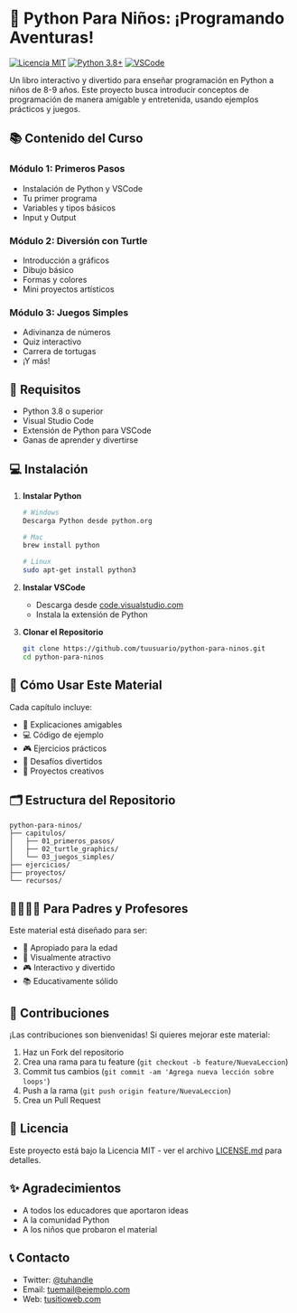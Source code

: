 # 🐍 Python Para Niños: ¡Programando Aventuras!

[![Licencia MIT](https://img.shields.io/badge/Licencia-MIT-green.svg)](https://opensource.org/licenses/MIT)
[![Python 3.8+](https://img.shields.io/badge/python-3.8+-blue.svg)](https://www.python.org/downloads/)
[![VSCode](https://img.shields.io/badge/VSCode-1.85+-blue.svg)](https://code.visualstudio.com/)

Un libro interactivo y divertido para enseñar programación en Python a niños de 8-9 años. Este proyecto busca introducir conceptos de programación de manera amigable y entretenida, usando ejemplos prácticos y juegos.

## 📚 Contenido del Curso

### Módulo 1: Primeros Pasos
- Instalación de Python y VSCode
- Tu primer programa
- Variables y tipos básicos
- Input y Output

### Módulo 2: Diversión con Turtle
- Introducción a gráficos
- Dibujo básico
- Formas y colores
- Mini proyectos artísticos

### Módulo 3: Juegos Simples
- Adivinanza de números
- Quiz interactivo
- Carrera de tortugas
- ¡Y más!

## 🔧 Requisitos

- Python 3.8 o superior
- Visual Studio Code
- Extensión de Python para VSCode
- Ganas de aprender y divertirse

## 💻 Instalación

1. **Instalar Python**
   ```bash
   # Windows
   Descarga Python desde python.org
   
   # Mac
   brew install python
   
   # Linux
   sudo apt-get install python3
   ```

2. **Instalar VSCode**
   - Descarga desde [code.visualstudio.com](https://code.visualstudio.com)
   - Instala la extensión de Python

3. **Clonar el Repositorio**
   ```bash
   git clone https://github.com/tuusuario/python-para-ninos.git
   cd python-para-ninos
   ```

## 📖 Cómo Usar Este Material

Cada capítulo incluye:
- 📝 Explicaciones amigables
- 💻 Código de ejemplo
- 🎮 Ejercicios prácticos
- 🌟 Desafíos divertidos
- 🎨 Proyectos creativos

## 🗂️ Estructura del Repositorio

```
python-para-ninos/
├── capitulos/
│   ├── 01_primeros_pasos/
│   ├── 02_turtle_graphics/
│   └── 03_juegos_simples/
├── ejercicios/
├── proyectos/
└── recursos/
```

## 👨‍👩‍👧‍👦 Para Padres y Profesores

Este material está diseñado para ser:
- 🎯 Apropiado para la edad
- 🌈 Visualmente atractivo
- 🎮 Interactivo y divertido
- 📚 Educativamente sólido

## 🤝 Contribuciones

¡Las contribuciones son bienvenidas! Si quieres mejorar este material:

1. Haz un Fork del repositorio
2. Crea una rama para tu feature (`git checkout -b feature/NuevaLeccion`)
3. Commit tus cambios (`git commit -am 'Agrega nueva lección sobre loops'`)
4. Push a la rama (`git push origin feature/NuevaLeccion`)
5. Crea un Pull Request

## 📝 Licencia

Este proyecto está bajo la Licencia MIT - ver el archivo [LICENSE.md](LICENSE.md) para detalles.

## ✨ Agradecimientos

- A todos los educadores que aportaron ideas
- A la comunidad Python
- A los niños que probaron el material

## 📞 Contacto

- Twitter: [@tuhandle]()
- Email: tuemail@ejemplo.com
- Web: [tusitioweb.com]()
